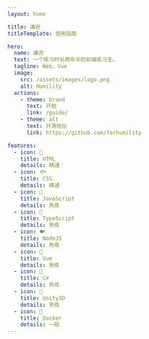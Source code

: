```yaml
---
layout: home

title: 谦逊
titleTemplate: 使用指南

hero:
  name: 谦逊
  text: 一个练习时长两年半的前端练习生。
  tagline: Web、Vue
  image:
    src: /assets/images/logo.png
    alt: Humility
  actions:
    - theme: brand
      text: 开始
      link: /guide/
    - theme: alt
      text: 开源地址
      link: https://github.com/forhumility

features:
  - icon: 🦩
    title: HTML
    details: 精通：
  - icon: 🐟
    title: CSS
    details: 精通
  - icon: 🦏
    title: JavaScript
    details: 熟练
  - icon: 🦙
    title: TypeScript
    details: 熟练
  - icon: 🐦
    title: NodeJS
    details: 熟练
  - icon: 🦅
    title: Vue
    details: 熟练
  - icon: 🦚
    title: C#
    details: 熟练
  - icon: 🐣
    title: Unity3D
    details: 熟练
  - icon: 🐳
    title: Docker
    details: 一般
---
```

